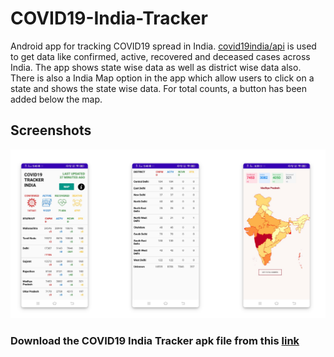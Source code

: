 # COVID19-India-Tracker 
Android app for tracking COVID19 spread in India. [covid19india/api](https://github.com/covid19india/api) is used to get data like confirmed, active, recovered and deceased cases across India. The app shows state wise data as well as district wise data also. There is also a India Map option in the app which allow users to click on a state and shows the state wise data. For total counts, a button has been added below the map. 

## Screenshots

<img src = "https://github.com/Gopal-Dahale/COVID19-India-Tracker/blob/master/Screenshots/all%20three.PNG" width = 1000>

### Download the COVID19 India Tracker apk file from this [link](https://firebasestorage.googleapis.com/v0/b/covid19-india-tracker-63657.appspot.com/o/app-release.apk?alt=media&token=8dd0cc4a-37ce-44ae-b7aa-71dde8351df1)
